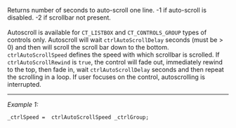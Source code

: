 Returns number of seconds to auto-scroll one line. -1 if auto-scroll is disabled. -2 if scrollbar not present.<br><br>
Autoscroll is available for `CT_LISTBOX` and `CT_CONTROLS_GROUP` types of controls only. Autoscroll will wait `ctrlAutoScrollDelay` seconds (must be  > 0) and then will scroll the scroll bar down to the bottom. `ctrlAutoScrollSpeed` defines the speed with which scrollbar is scrolled. If `ctrlAutoScrollRewind` is `true`, the control will fade out, immediately rewind to the top, then fade in, wait `ctrlAutoScrollDelay` seconds and then repeat the scrolling in a loop. If user focuses on the control, autoscrolling is interrupted.


---
*Example 1:*
```sqf
_ctrlSpeed =  ctrlAutoScrollSpeed _ctrlGroup;
```